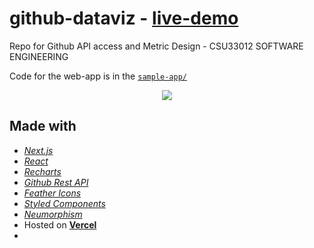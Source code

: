 # github-dataviz - [live-demo](github-dataviz.vercel.app)

Repo for Github API access and Metric Design - CSU33012 SOFTWARE ENGINEERING

Code for the web-app is in the [`sample-app/`](https://github.com/johnkommala/github-dataviz/tree/main/sample-app)

<p align="center">
  <img src="https://user-images.githubusercontent.com/91032767/147891782-1082068c-ba9d-410b-8569-ed5e11f86f03.gif" />
</p>

## Made with
* _[Next.js](https://nextjs.org/)_
* _[React](https://reactjs.org/)_
* _[Recharts](https://recharts.org/en-US/)_
* _[Github Rest API](https://docs.github.com/en/rest)_
* _[Feather Icons](feathericons.com)_
* _[Styled Components](https://styled-components.com/)_
* _[Neumorphism](https://neumorphism.io/)_
* Hosted on **[Vercel](https://vercel.com/)**
* 
 
